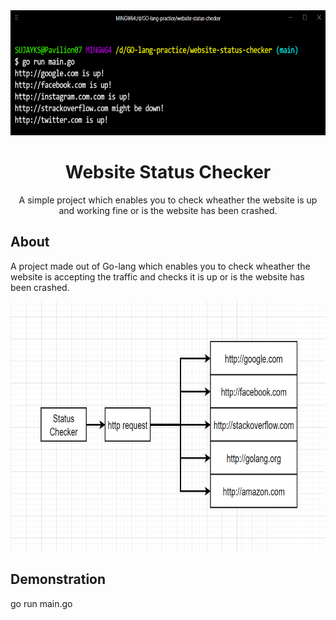 <div align="center">
<img src="assets/websiteout.png" height="200" width="700" />
<br />
<h1>Website Status Checker</h1>
<p>
A simple project which enables you to check wheather the website is up and working fine or is the website has been crashed.
</p>

</div>

## About

A project made out of Go-lang which enables you to check wheather the website is accepting the traffic and checks it is up or is the website has been crashed.


<img src="assets/flowchart.png" height="400" width="600" />



## Demonstration

<a>go run main.go</a>





